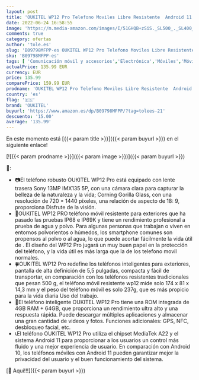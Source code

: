 ```yaml
---
layout: post
title: 'OUKITEL WP12 Pro Telefono Moviles Libre Resistente  Android 11 4G Dual SIM Teléfono Móvil  5 5 Pulgadas  4000 mAh Batería Rugged Movil Baratos  4GB RAM+64GB ROM Movil IP68 Impermeable NFC/OTG（Negro）'
date: 2022-06-24 16:58:55
image: 'https://m.media-amazon.com/images/I/51GHQB+zSiS._SL500_._SL400_.jpg'
comments: true
category: ofertas
author: 'tole.es'
slug: 'B09798MFPP-es OUKITEL WP12 Pro Telefono Moviles Libre Resistente Android...'
sku: 'B09798MFPP-es'
tags: [ 'Comunicación móvil y accesorios','Electrónica','Móviles','Móviles y smartphones libres','android','oukitel','🇪🇸', ]
actualPrice: 135.99 EUR
currency: EUR
price: 135.99
comparePrice: 159.99 EUR
prodname: 'OUKITEL WP12 Pro Telefono Moviles Libre Resistente  Android 11 4G Dual SIM Teléfono Móvil  5 5 Pulgadas  4000 mAh Batería Rugged Movil Baratos  4GB RAM+64GB ROM Movil IP68 Impermeable NFC/OTG（Negro）'
country: 'es'
flag: '🇪🇸'
brand: 'OUKITEL'
buyurl: 'https://www.amazon.es/dp/B09798MFPP/?tag=tolees-21'
descuento: '15.00'
average: '135.99'
---
```


En este momento está [{{< param title >}}]({{< param buyurl >}}) en el siguiente enlace!

[![{{< param prodname >}}]({{< param image >}})]({{< param buyurl >}})

🔎:

- 📷El teléfono robusto OUKITEL WP12 Pro está equipado con lente trasera Sony 13MP IMX135 5P, con una cámara clara para capturar la belleza de la naturaleza y la vida; Corning Gorilla Glass, con una resolución de 720 × 1440 píxeles, una relación de aspecto de 18: 9, proporciona Disfrute de la visión.
- 💯OUKITEL WP12 PRO teléfono móvil resistente para exteriores que ha pasado las pruebas IP68 e IP69K y tiene un rendimiento profesional a prueba de agua y polvo. Para algunas personas que trabajan o viven en entornos polvorientos o húmedos, los smartphone comunes son propensos al polvo o al agua, lo que puede acortar fácilmente la vida útil de . El diseño del WP12 Pro jugará un muy buen papel en la protección del teléfono, y la vida útil es más larga que la de los telefono movil normales.
- 🍀OUKITEL WP12 Pro redefine los teléfonos inteligentes para exteriores, pantalla de alta definición de 5,5 pulgadas, compacta y fácil de transportar, en comparación con los teléfonos resistentes tradicionales que pesan 500 g, el teléfono móvil resistente wp12 mide solo 174 x 81 x 14,3 mm y el peso del teléfono móvil es solo 237g, que es más propicio para la vida diaria Uso del trabajo.
- 📧El teléfono inteligente OUKITEL WP12 Pro tiene una ROM integrada de 4GB RAM + 64GB, que proporciona un rendimiento ultra alto y una respuesta rápida. Puede descargar múltiples aplicaciones y almacenar una gran cantidad de videos y fotos. Funciones adicionales: GPS, NFC, desbloqueo facial, etc.
- 📞El teléfono OUKITEL WP12 Pro utiliza el chipset MediaTek A22 y el sistema Android 11 para proporcionar a los usuarios un control más fluido y una mejor experiencia de usuario. En comparación con Android 10, los teléfonos móviles con Android 11 pueden garantizar mejor la privacidad del usuario y el buen funcionamiento del sistema.

[🛒 Aquí!!!]({{< param buyurl >}})
